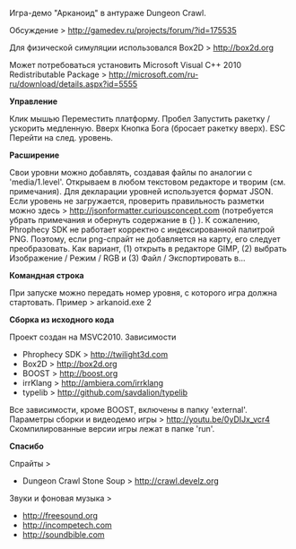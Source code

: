 Игра-демо "Арканоид" в антураже Dungeon Crawl.

Обсуждение > http://gamedev.ru/projects/forum/?id=175535

Для физической симуляции использовался Box2D >
http://box2d.org

Может потребоваться установить Microsoft Visual C++ 2010 Redistributable Package >
http://microsoft.com/ru-ru/download/details.aspx?id=5555


**Управление**

  Клик мышью  Переместить платформу.
  Пробел      Запустить ракетку / ускорить медленную.
  Вверх       Кнопка Бога (бросает ракетку вверх).
  ESC         Перейти на след. уровень.

  
**Расширение**

Свои уровни можно добавлять, создавая файлы по аналогии с 'media/1.level'.
Открываем в любом текстовом редакторе и творим (см. примечания).
Для декларации уровней используется формат JSON. Если уровень не загружается,
проверить правильность разметки можно здесь > http://jsonformatter.curiousconcept.com
(потребуется убрать примечания и обернуть содержание в {} ).
К сожалению, Phrophecy SDK не работает корректно с индексированной палитрой PNG.
Поэтому, если png-спрайт не добавляется на карту, его следует преобразовать.
Как вариант, (1) открыть в редакторе GIMP, (2) выбрать Изображение / Режим / RGB
и (3) Файл / Экспортировать в...


**Командная строка**

При запуске можно передать номер уровня, с которого игра должна стартовать.
Пример > arkanoid.exe 2


**Сборка из исходного кода**

Проект создан на MSVC2010.
Зависимости
  * Phrophecy SDK > http://twilight3d.com
  * Box2D         > http://box2d.org
  * BOOST         > http://boost.org
  * irrKlang      > http://ambiera.com/irrklang
  * typelib       > http://github.com/savdalion/typelib
  
Все зависимости, кроме BOOST, включены в папку 'external'.
Параметры сборки и видеодемо игры > http://youtu.be/0yDIJx_vcr4
Скомпилированные версии игры лежат в папке 'run'.


**Спасибо**

Спрайты >
* Dungeon Crawl Stone Soup > http://crawl.develz.org

Звуки и фоновая музыка >
* http://freesound.org
* http://incompetech.com
* http://soundbible.com

